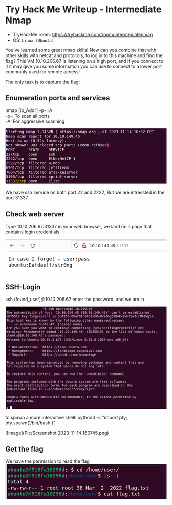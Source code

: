 # Try Hack Me Writeup - Intermediate Nmap
- TryHackMe room: <https://tryhackme.com/room/intermediatenmap>
- OS: `Linux (Ubuntu)`

You've learned some great nmap skills! Now can you combine that with other skills with netcat and protocols, to log in to this machine and find the flag? This VM 10.10.206.67 is listening on a high port, and if you connect to it it may give you some information you can use to connect to a lower port commonly used for remote access!

The only task is to capture the flag:

## Enumeration ports and services 
nmap [ip_Addr] -p- -A<br>
-p-: To scan all ports<br>
-A:  For aggressive scanning

![image](https://github.com/HDK99/TryHackMe_Writeups/blob/48163bde74e004faaac77f3162c0f21809448530/Intermediate%20Nmap/Pic/Screenshot%202023-11-14%20160457.png)

We have ssh service on both port 22 and 2222, But we are intressted in the port 31337

## Check web server
Type 10.10.206.67:31337 in your web browser, we land on a page that contains login credentials. 

![image](https://github.com/HDK99/TryHackMe_Writeups/blob/5d522a5c42acf62eb4d4b816265592d54a9b153b/Intermediate%20Nmap/Pic/Screenshot%202023-11-14%20155214.png)

## SSH-Login
ssh (found_user)@10.10.206.67
enter the password, and we are in


![Alt Text](Pic/Screenshot%202023-11-14%20160620.png)

to spawn a more interactive shell:
python3 -c "import pty; pty.spawn('/bin/bash')"

![image](Pic/Screenshot 2023-11-14 160745.png)
## Get the flag
We have the permission to read the flag
![image](Pic/Screenshot%202023-11-14%20160937.png)
